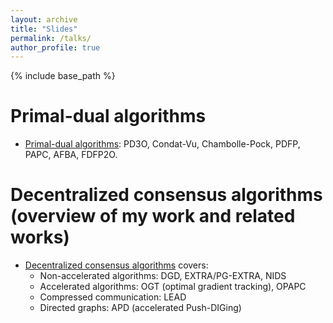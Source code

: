 ```yaml
---
layout: archive
title: "Slides"
permalink: /talks/
author_profile: true
---
```


{% include base_path %}

Primal-dual algorithms
=====
* [Primal-dual algorithms](http://mingyan08.github.io/Slides/PD3O.pdf): PD3O, Condat-Vu, Chambolle-Pock, PDFP, PAPC, AFBA, FDFP2O.

Decentralized consensus algorithms (overview of my work and related works)
===== 
* [Decentralized consensus algorithms](http://mingyan08.github.io/Slides/Decentralized.pdf) covers:
  * Non-accelerated algorithms: DGD, EXTRA/PG-EXTRA, NIDS
  * Accelerated algorithms: OGT (optimal gradient tracking), OPAPC
  * Compressed communication: LEAD
  * Directed graphs: APD (accelerated Push-DIGing)
